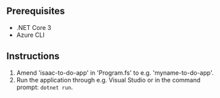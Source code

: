 ## Prerequisites
* .NET Core 3
* Azure CLI

## Instructions
1. Amend 'isaac-to-do-app' in 'Program.fs' to e.g. 'myname-to-do-app'.
2. Run the application through e.g. Visual Studio or in the command prompt: `dotnet run`.